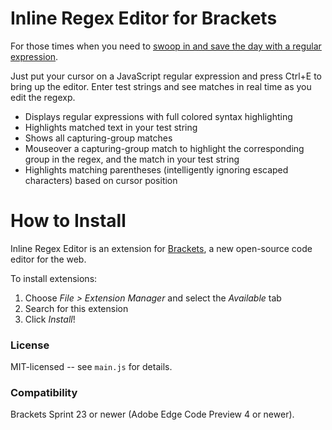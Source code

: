 Inline Regex Editor for Brackets
================================
For those times when you need to [swoop in and save the day with a regular expression](https://xkcd.com/208/).

Just put your cursor on a JavaScript regular expression and press Ctrl+E to bring up the editor. Enter test strings and see matches
in real time as you edit the regexp.

* Displays regular expressions with full colored syntax highlighting
* Highlights matched text in your test string
* Shows all capturing-group matches
* Mouseover a capturing-group match to highlight the corresponding group in the regex, and the match in your test string
* Highlights matching parentheses (intelligently ignoring escaped characters) based on cursor position


How to Install
==============
Inline Regex Editor is an extension for [Brackets](https://github.com/adobe/brackets/), a new open-source code editor for the web.

To install extensions:

1. Choose _File > Extension Manager_ and select the _Available_ tab
2. Search for this extension
3. Click _Install_!


### License
MIT-licensed -- see `main.js` for details.

### Compatibility
Brackets Sprint 23 or newer (Adobe Edge Code Preview 4 or newer).